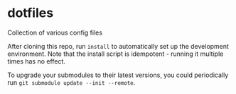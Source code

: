 # dotfiles

Collection of various config files

After cloning this repo, run `install` to automatically set up the development
environment. Note that the install script is idempotent - running it multiple
times has no effect.

To upgrade your submodules to their latest versions, you could periodically run
`git submodule update --init --remote`.
